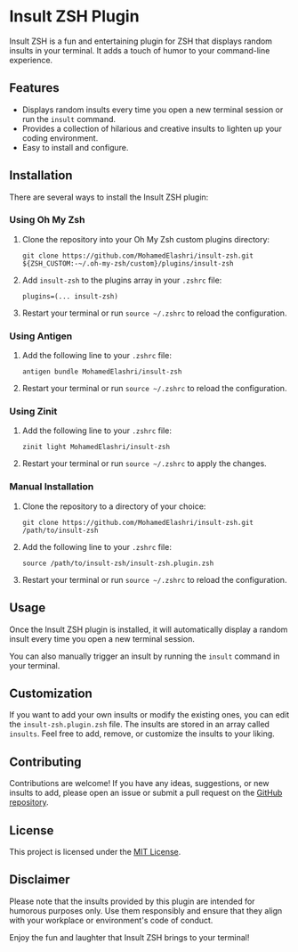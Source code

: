 # Insult ZSH Plugin

Insult ZSH is a fun and entertaining plugin for ZSH that displays random insults in your terminal. It adds a touch of humor to your command-line experience.

## Features

- Displays random insults every time you open a new terminal session or run the `insult` command.
- Provides a collection of hilarious and creative insults to lighten up your coding environment.
- Easy to install and configure.

## Installation

There are several ways to install the Insult ZSH plugin:

### Using Oh My Zsh

1. Clone the repository into your Oh My Zsh custom plugins directory:
   ```
   git clone https://github.com/MohamedElashri/insult-zsh.git ${ZSH_CUSTOM:-~/.oh-my-zsh/custom}/plugins/insult-zsh
   ```

2. Add `insult-zsh` to the plugins array in your `.zshrc` file:
   ```
   plugins=(... insult-zsh)
   ```

3. Restart your terminal or run `source ~/.zshrc` to reload the configuration.

### Using Antigen

1. Add the following line to your `.zshrc` file:
   ```
   antigen bundle MohamedElashri/insult-zsh
   ```

2. Restart your terminal or run `source ~/.zshrc` to reload the configuration.

### Using Zinit

1. Add the following line to your `.zshrc` file:

   ```
   zinit light MohamedElashri/insult-zsh
   ```

2. Restart your terminal or run `source ~/.zshrc` to apply the changes.


### Manual Installation

1. Clone the repository to a directory of your choice:
   ```
   git clone https://github.com/MohamedElashri/insult-zsh.git /path/to/insult-zsh
   ```

2. Add the following line to your `.zshrc` file:
   ```
   source /path/to/insult-zsh/insult-zsh.plugin.zsh
   ```

3. Restart your terminal or run `source ~/.zshrc` to reload the configuration.

## Usage

Once the Insult ZSH plugin is installed, it will automatically display a random insult every time you open a new terminal session.

You can also manually trigger an insult by running the `insult` command in your terminal.

## Customization

If you want to add your own insults or modify the existing ones, you can edit the `insult-zsh.plugin.zsh` file. The insults are stored in an array called `insults`. Feel free to add, remove, or customize the insults to your liking.

## Contributing

Contributions are welcome! If you have any ideas, suggestions, or new insults to add, please open an issue or submit a pull request on the [GitHub repository](https://github.com/MohamedElashri/insult-zsh).

## License

This project is licensed under the [MIT License](LICENSE).

## Disclaimer

Please note that the insults provided by this plugin are intended for humorous purposes only. Use them responsibly and ensure that they align with your workplace or environment's code of conduct.

Enjoy the fun and laughter that Insult ZSH brings to your terminal!
